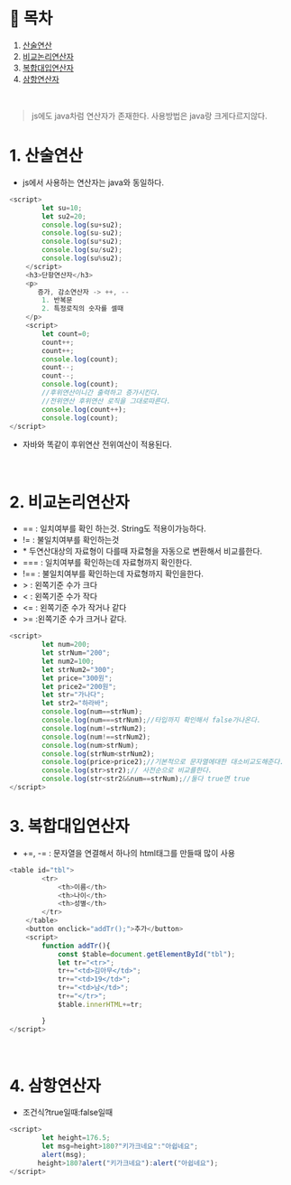 # 🔖 목차
1. [산술연산](#1-산술연산)<br/>
2. [비교논리연산자](#2-비교논리연산자)<br/>
3. [복합대입연산자](#3-복합대입연산자)<br/>
4. [삼항연산자](#-5삼항연산자)<br/>


<br/>

> js에도 java차럼 연산자가 존재한다.
> 사용방법은 java랑 크게다르지않다.


# 1. 산술연산
- js에서 사용하는 연산자는 java와 동일하다.

```javascript
<script>
        let su=10;
        let su2=20;
        console.log(su+su2);
        console.log(su-su2);
        console.log(su*su2);
        console.log(su/su2);
        console.log(su%su2);
    </script>
    <h3>단항연산자</h3>
    <p>
       증가, 감소연산자 -> ++, -- 
        1. 반복문
        2. 특정로직의 숫자를 셀때
    </p>
    <script>
        let count=0;
        count++;
        count++;
        console.log(count);
        count--;
        count--;
        console.log(count);
        //후위연산이니간 출력하고 증가시킨다.
        //전위연산 후위연산 로직을 그대로따른다.
        console.log(count++);
        console.log(count);
</script>
```
- 자바와 똑같이 후위연산 전위여산이 적용된다.



<br/>

# 2. 비교논리연산자

- \== : 일치여부를 확인 하는것. String도 적용이가능하다. 
- \!= : 불일치여부를 확인하는것
- \* 두연산대상의 자료형이 다를때 자료형을 자동으로 변환해서 비교를한다.
- \=== : 일치여부를 확인하는데 자료형까지 확인한다.
- \!== : 불일치여부를 확인하는데 자료형까지 확인을한다.
- \> : 왼쪽기준 수가 크다
- \< : 왼쪽기준 수가 작다
- \<= : 왼쪽기준 수가 작거나 같다
- \>= :왼쪽기준 수가 크거나 같다.

```javascript
<script>
        let num=200;
        let strNum="200";
        let num2=100;
        let strNum2="300";
        let price="300원";
        let price2="200원";
        let str="가나다";
        let str2="하라바";
        console.log(num==strNum);
        console.log(num===strNum);//타입까지 확인해서 false가나온다.
        console.log(num!=strNum2);
        console.log(num!==strNum2);
        console.log(num>strNum);
        console.log(strNum<strNum2);
        console.log(price>price2);//기본적으로 문자열에대한 대소비교도해준다.
        console.log(str>str2);// 사전순으로 비교를한다.
        console.log(str<str2&&num==strNum);//둘다 true면 true
</script>
```

# 3. 복합대입연산자
- +=, -= : 문자열을 연결해서 하나의 html태그를 만들때 많이 사용

```javascript
<table id="tbl">
        <tr>
            <th>이름</th>
            <th>나이</th>
            <th>성별</th>
        </tr>
    </table>
    <button onclick="addTr();">추가</button>
    <script>
        function addTr(){
            const $table=document.getElementById("tbl");
            let tr="<tr>";
            tr+="<td>김아무</td>";
            tr+="<td>19</td>";
            tr+="<td>남</td>";
            tr+="</tr>";
            $table.innerHTML+=tr;

        }
</script>
```

<br/>

# 4. 삼항연산자
- 조건식?true일때:false일때
```javascript
<script>
        let height=176.5;
        let msg=height>180?"키가크네요":"아쉽네요";
        alert(msg);
       height>180?alert("키가크네요"):alert("아쉽네요");
</script>
```

<br/>


